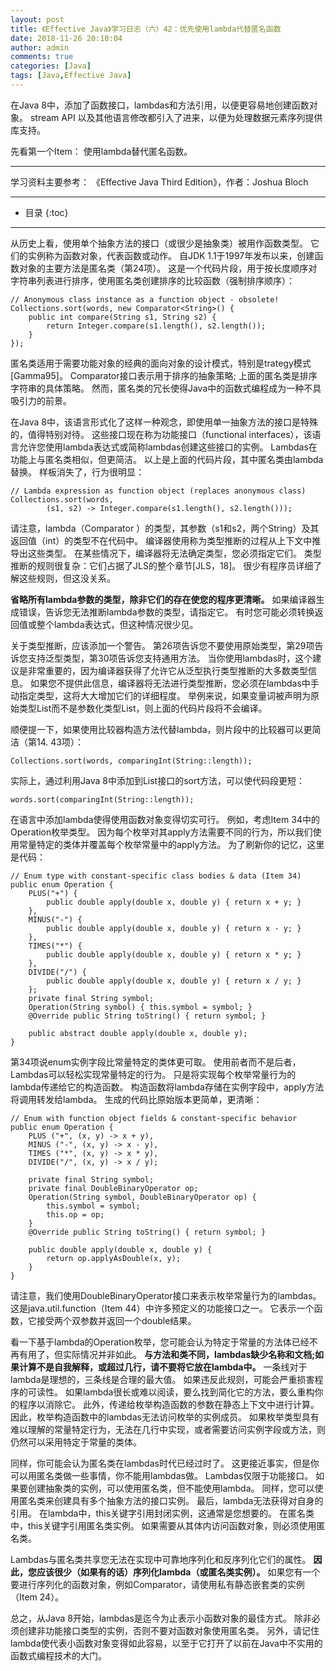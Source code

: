 ```yaml
---
layout: post
title: 《Effective Java》学习日志（六）42：优先使用lambda代替匿名函数
date: 2018-11-26 20:10:04
author: admin
comments: true
categories: [Java]
tags: [Java,Effective Java]
---
```


在Java 8中，添加了函数接口，lambdas和方法引用，以便更容易地创建函数对象。 
stream API 以及其他语言修改都引入了进来，以便为处理数据元素序列提供库支持。 

先看第一个Item： 使用lambda替代匿名函数。

<!-- more -->

---

学习资料主要参考： 《Effective Java Third Edition》，作者：Joshua Bloch

---




* 目录
{:toc}

---

从历史上看，使用单个抽象方法的接口（或很少是抽象类）被用作函数类型。 
它们的实例称为函数对象，代表函数或动作。 
自JDK 1.1于1997年发布以来，创建函数对象的主要方法是匿名类（第24项）。 
这是一个代码片段，用于按长度顺序对字符串列表进行排序，使用匿名类创建排序的比较函数（强制排序顺序）：

    // Anonymous class instance as a function object - obsolete!
    Collections.sort(words, new Comparator<String>() {
        public int compare(String s1, String s2) {
            return Integer.compare(s1.length(), s2.length());
        }
    });

匿名类适用于需要功能对象的经典的面向对象的设计模式，特别是trategy模式[Gamma95]。 
Comparator接口表示用于排序的抽象策略; 上面的匿名类是排序字符串的具体策略。 
然而，匿名类的冗长使得Java中的函数式编程成为一种不具吸引力的前景。

在Java 8中，该语言形式化了这样一种观念，即使用单一抽象方法的接口是特殊的，值得特别对待。 
这些接口现在称为功能接口（functional interfaces），该语言允许您使用lambda表达式或简称lambdas创建这些接口的实例。 
Lambdas在功能上与匿名类相似，但更简洁。 
以上是上面的代码片段，其中匿名类由lambda替换。 样板消失了，行为很明显：

    // Lambda expression as function object (replaces anonymous class)
    Collections.sort(words,
            (s1, s2) -> Integer.compare(s1.length(), s2.length()));

请注意，lambda（Comparator <String>）的类型，其参数（s1和s2，两个String）及其返回值（int）的类型不在代码中。 
编译器使用称为类型推断的过程从上下文中推导出这些类型。 
在某些情况下，编译器将无法确定类型，您必须指定它们。 
类型推断的规则很复杂：它们占据了JLS的整个章节[JLS，18]。 
很少有程序员详细了解这些规则，但这没关系。 

**省略所有lambda参数的类型，除非它们的存在使您的程序更清晰。** 
如果编译器生成错误，告诉您无法推断lambda参数的类型，请指定它。 
有时您可能必须转换返回值或整个lambda表达式，但这种情况很少见。

关于类型推断，应该添加一个警告。 
第26项告诉您不要使用原始类型，第29项告诉您支持泛型类型，第30项告诉您支持通用方法。 
当你使用lambdas时，这个建议是非常重要的，因为编译器获得了允许它从泛型执行类型推断的大多数类型信息。 
如果您不提供此信息，编译器将无法进行类型推断，您必须在lambdas中手动指定类型，这将大大增加它们的详细程度。 
举例来说，如果变量词被声明为原始类型List而不是参数化类型List<String>，则上面的代码片段将不会编译。

顺便提一下，如果使用比较器构造方法代替lambda，则片段中的比较器可以更简洁（第14. 43项）：

    Collections.sort(words, comparingInt(String::length));

实际上，通过利用Java 8中添加到List接口的sort方法，可以使代码段更短：

    words.sort(comparingInt(String::length));

在语言中添加lambda使得使用函数对象变得切实可行。 
例如，考虑Item 34中的Operation枚举类型。
因为每个枚举对其apply方法需要不同的行为，所以我们使用常量特定的类体并覆盖每个枚举常量中的apply方法。 
为了刷新你的记忆，这里是代码：

    // Enum type with constant-specific class bodies & data (Item 34)
    public enum Operation {
        PLUS("+") {
            public double apply(double x, double y) { return x + y; }
        },
        MINUS("-") {
            public double apply(double x, double y) { return x - y; }
        },
        TIMES("*") {
            public double apply(double x, double y) { return x * y; }
        },
        DIVIDE("/") {
            public double apply(double x, double y) { return x / y; }
        };
        private final String symbol;
        Operation(String symbol) { this.symbol = symbol; }
        @Override public String toString() { return symbol; }
        
        public abstract double apply(double x, double y);
    }

第34项说enum实例字段比常量特定的类体更可取。 
使用前者而不是后者，Lambdas可以轻松实现常量特定的行为。 
只是将实现每个枚举常量行为的lambda传递给它的构造函数。 
构造函数将lambda存储在实例字段中，apply方法将调用转发给lambda。 
生成的代码比原始版本更简单，更清晰：

    // Enum with function object fields & constant-specific behavior
    public enum Operation {
        PLUS ("+", (x, y) -> x + y),
        MINUS ("-", (x, y) -> x - y),
        TIMES ("*", (x, y) -> x * y),
        DIVIDE("/", (x, y) -> x / y);
        
        private final String symbol;
        private final DoubleBinaryOperator op;
        Operation(String symbol, DoubleBinaryOperator op) {
            this.symbol = symbol;
            this.op = op;
        }
        @Override public String toString() { return symbol; }
        
        public double apply(double x, double y) {
            return op.applyAsDouble(x, y);
        }
    }

请注意，我们使用DoubleBinaryOperator接口来表示枚举常量行为的lambdas。
这是java.util.function（Item 44）中许多预定义的功能接口之一。
它表示一个函数，它接受两个双参数并返回一个double结果。

看一下基于lambda的Operation枚举，您可能会认为特定于常量的方法体已经不再有用了，但实际情况并非如此。
**与方法和类不同，lambdas缺少名称和文档;如果计算不是自我解释，或超过几行，请不要将它放在lambda中。**
一条线对于lambda是理想的，三条线是合理的最大值。
如果违反此规则，可能会严重损害程序的可读性。
如果lambda很长或难以阅读，要么找到简化它的方法，要么重构你的程序以消除它。
此外，传递给枚举构造函数的参数在静态上下文中进行计算。
因此，枚举构造函数中的lambdas无法访问枚举的实例成员。
如果枚举类型具有难以理解的常量特定行为，无法在几行中实现，或者需要访问实例字段或方法，则仍然可以采用特定于常量的类体。

同样，你可能会认为匿名类在lambdas时代已经过时了。
这更接近事实，但是你可以用匿名类做一些事情，你不能用lambdas做。 
Lambdas仅限于功能接口。
如果要创建抽象类的实例，可以使用匿名类，但不能使用lambda。
同样，您可以使用匿名类来创建具有多个抽象方法的接口实例。
最后，lambda无法获得对自身的引用。
在lambda中，this关键字引用封闭实例，这通常是您想要的。
在匿名类中，this关键字引用匿名类实例。
如果需要从其体内访问函数对象，则必须使用匿名类。 

Lambdas与匿名类共享您无法在实现中可靠地序列化和反序列化它们的属性。
**因此，您应该很少（如果有的话）序列化lambda（或匿名类实例）。**
如果您有一个要进行序列化的函数对象，例如Comparator，请使用私有静态嵌套类的实例（Item 24）。

总之，从Java 8开始，lambdas是迄今为止表示小函数对象的最佳方式。
除非必须创建非功能接口类型的实例，否则不要对函数对象使用匿名类。
另外，请记住lambda使代表小函数对象变得如此容易，以至于它打开了以前在Java中不实用的函数式编程技术的大门。










